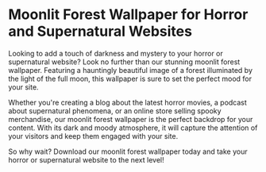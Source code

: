 <!--
Write me markdown content of website with wallpaper:

"A dark and moody image of a moonlit forest for a horror or supernatural website"

The header of the page should not be copy of the text but rather a real content of the website which is using this wallpaper.
-->

<!--font:Poppins-->

# Moonlit Forest Wallpaper for Horror and Supernatural Websites

Looking to add a touch of darkness and mystery to your horror or supernatural website? Look no further than our stunning moonlit forest wallpaper. Featuring a hauntingly beautiful image of a forest illuminated by the light of the full moon, this wallpaper is sure to set the perfect mood for your site.

Whether you're creating a blog about the latest horror movies, a podcast about supernatural phenomena, or an online store selling spooky merchandise, our moonlit forest wallpaper is the perfect backdrop for your content. With its dark and moody atmosphere, it will capture the attention of your visitors and keep them engaged with your site.

So why wait? Download our moonlit forest wallpaper today and take your horror or supernatural website to the next level!
